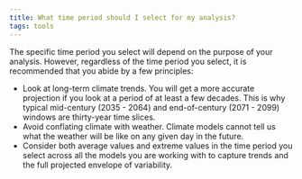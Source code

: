 ```yaml
---
title: What time period should I select for my analysis?
tags: tools
---
```


The specific time period you select will depend on the purpose of your analysis. However, regardless of the time period you select, it is recommended that you abide by a few principles:

- Look at long-term climate trends. You will get a more accurate projection if you look at a period of at least a few decades. This is why typical mid-century (2035 - 2064) and end-of-century (2071 - 2099) windows are thirty-year time slices.
- Avoid conflating climate with weather. Climate models cannot tell us what the weather will be like on any given day in the future.
- Consider both average values and extreme values in the time period you select across all the models you are working with to capture trends and the full projected envelope of variability.



